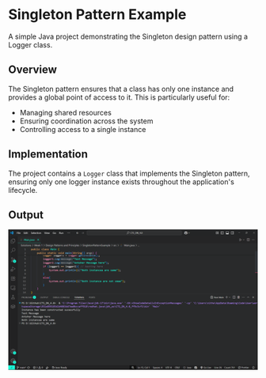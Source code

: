 # Singleton Pattern Example

A simple Java project demonstrating the Singleton design pattern using a Logger class.

## Overview

The Singleton pattern ensures that a class has only one instance and provides a global point of access to it. This is particularly useful for:
- Managing shared resources
- Ensuring coordination across the system
- Controlling access to a single instance

## Implementation

The project contains a `Logger` class that implements the Singleton pattern, ensuring only one logger instance exists throughout the application's lifecycle.

## Output

![output](output.png)